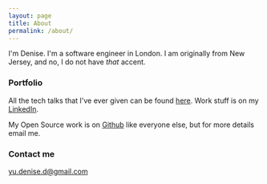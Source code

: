 ```yaml
---
layout: page
title: About
permalink: /about/
---
```


I'm Denise. I'm a software engineer in London. I am originally from New Jersey, and no, I do not have *that* accent.

### Portfolio

All the tech talks that I've ever given can be found [here](https://slides.com/deniseyu). Work stuff is on my [LinkedIn](https://www.linkedin.com/in/deniseyu/).

My Open Source work is on [Github](http://github.com/deniseyu) like everyone else, but for more details email me.

### Contact me

[yu.denise.d@gmail.com](mailto:yu.denise.d@gmail.com)
